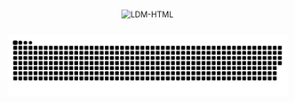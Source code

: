 <div align="center">
  <img height="75%" src="">
</div>
<div style="display: inline_block" align="center"><br>
  <img align="center" alt="LDM-HTML" src="https://skillicons.dev/icons?i=js,html,css,angular,bootstrap">
</div>
  
  ##
 
<div align="center"> 
  
  
  
  
  ![Snake animation](https://github.com/LDM1973/LDM1973/blob/output/github-contribution-grid-snake.svg)


</div>
